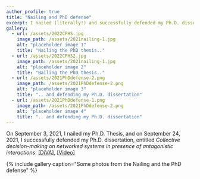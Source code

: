 ```yaml
---
author_profile: true
title: "Nailing and PhD defense"
excerpt: I nailed (literally!) and successfully defended my Ph.D. dissertation..
gallery:
  - url: /assets/2022CPHS.jpg
    image_path: /assets/2021nailing-1.jpg
    alt: "placeholder image 1"
    title: "Nailing the PhD thesis.."
  - url: /assets/2022CPHS2.jpg
    image_path: /assets/2021nailing-1.jpg
    alt: "placeholder image 2"
    title: "Nailing the PhD thesis.."
  - url: /assets/2021PhDdefense-2.png
    image_path: /assets/2021PhDdefense-2.png
    alt: "placeholder image 3"
    title: ".. and defending my Ph.D. dissertation"
  - url: /assets/2021PhDdefense-1.png
    image_path: /assets/2021PhDdefense-2.png
    alt: "placeholder image 4"
    title: ".. and defending my Ph.D. dissertation"
---
```


On September 3, 2021, I nailed my Ph.D. Thesis, and on September 24, 2021, I successfully defended my Ph.D. dissertation, entitled *Collective decision-making on networked systems in presence of antagonistic interactions*. [[DiVA]](http://liu.diva-portal.org/smash/record.jsf?pid=diva2%3A1585664&dswid=2165), [[Video]](https://www.youtube.com/watch?v=m6NPP-ZTM64)

{% include gallery caption="Some photos from the Nailing and the PhD defense" %}
